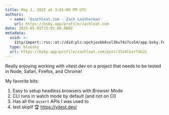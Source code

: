 ```yaml
---
title: May 1, 2025 at 3:01:00 PM UTC
authors:
  - name: '@zachleat.com - Zach Leatherman'
    url: https://bsky.app/profile/zachleat.com
date: 2025-05-01T15:01:00.000Z
metadata:
  uuid: >-
    11ty/import::rss::at://did:plc:xpchjovbk6sxl3bv74z7cs54/app.bsky.feed.post/3lo4lbzr7dk2c
  type: bluesky
  url: https://bsky.app/profile/zachleat.com/post/3lo4lbzr7dk2c
---
```

Really enjoying working with vitest.dev on a project that needs to be tested in Node, Safari, Firefox, and Chrome!

My favorite bits:

1. Easy to setup headless browsers with Browser Mode
2. CLI runs in watch mode by default (and not on CI)
3. Has all the `assert` APIs I was used to
4. test.skipIf 🏆
https://vitest.dev/